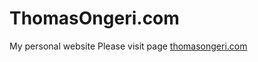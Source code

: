 # ThomasOngeri.com
My personal website
Please visit page [thomasongeri.com](http//www.thomasongeri.com)
